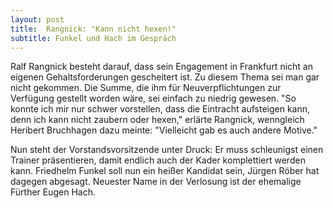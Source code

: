```yaml
---
layout: post
title:  Rangnick: "Kann nicht hexen!"
subtitle: Funkel und Hach im Gespräch
---
```


Ralf Rangnick besteht darauf, dass sein Engagement in Frankfurt nicht an eigenen Gehaltsforderungen gescheitert ist. Zu diesem Thema sei man gar nicht gekommen. Die Summe, die ihm für Neuverpflichtungen zur Verfügung gestellt worden wäre, sei einfach zu niedrig gewesen. "So konnte ich mir nur schwer vorstellen, dass die Eintracht aufsteigen kann, denn ich kann nicht zaubern oder hexen," erlärte Rangnick, wenngleich Heribert Bruchhagen dazu meinte: "Vielleicht gab es auch andere Motive."

Nun steht der Vorstandsvorsitzende unter Druck: Er muss schleunigst einen Trainer präsentieren, damit endlich auch der Kader komplettiert werden kann. Friedhelm Funkel soll nun ein heißer Kandidat sein, Jürgen Röber hat dagegen abgesagt. Neuester Name in der Verlosung ist der ehemalige Fürther Eugen Hach.
